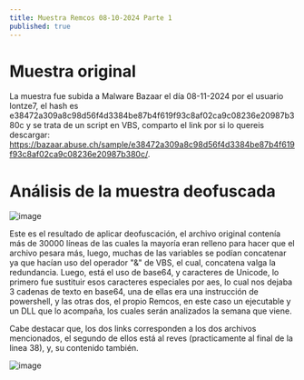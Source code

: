 ```yaml
---
title: Muestra Remcos 08-10-2024 Parte 1
published: true
---
```


# [](#header-1)Muestra original

La muestra fue subida a Malware Bazaar el día 08-11-2024 por el usuario lontze7, el hash es e38472a309a8c98d56f4d3384be87b4f619f93c8af02ca9c08236e20987b380c y se trata de un script en VBS, comparto el link por si lo quereis descargar: https://bazaar.abuse.ch/sample/e38472a309a8c98d56f4d3384be87b4f619f93c8af02ca9c08236e20987b380c/.

# [](#header-2)Análisis de la muestra deofuscada

![image](https://github.com/user-attachments/assets/cede1080-701d-4c9c-9a53-b64f5f2f7a0d)

Este es el resultado de aplicar deofuscación, el archivo original contenía más de 30000 líneas de las cuales la mayoría eran relleno para hacer que el archivo pesara más, luego, muchas de las variables se podían concatenar ya que hacían uso del operador "&" de VBS, el cual, concatena valga la redundancia. Luego, está el uso de base64, y caracteres de Unicode, lo primero fue sustituir esos caracteres especiales por aes, lo cual nos dejaba 3 cadenas de texto en base64, una de ellas era una instrucción de powershell, y las otras dos, el propio Remcos, en este caso un ejecutable y un DLL que lo acompaña, los cuales serán analizados la semana que viene.

Cabe destacar que, los dos links corresponden a los dos archivos mencionados, el segundo de ellos está al reves (practicamente al final de la linea 38), y, su contenido también.

![image](https://github.com/user-attachments/assets/4a1a4fd3-1189-4a4b-956a-36690a19d7df)







